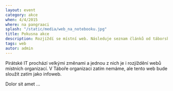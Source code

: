 ```yaml
---
layout: event
category: akce
when: 4/4/2015
where: na pangraaci
splash: "/static/media/web_na_notebooku.jpg"
title: Pokusna akce
description: Rozjíždí se místní web. Následuje seznam článků od táborských pirátů
tags: web
autor: admin
---
```



Pirátské IT prochází velkými změnami a jednou z nich je i rozjíždění webů místních organizací.
V Táboře organizaci zatím nemáme, ale tento web bude sloužit zatím jako infoweb.

Dolor sit amet ...
